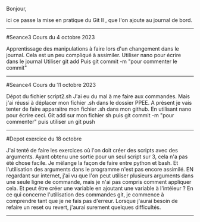Bonjour, 

ici ce passe la mise en pratique du Git II , que l'on ajoute au journal de bord.

____________________________________________

#Seance3 
Cours du 4 octobre 2023 

Apprentissage des manipulations à faire lors d'un changement dans le journal.
Cela est un peu compliqué à assimiler. 
Utiliser nano pour écrire dans le journal
Utiliser git add
Puis git commit -m "pour commenter le commit"

______________________________________________

#Seance4
Cours du 11 octobre 2023

Dépot du fichier script2.sh 
J'ai eu du mal à me faire aux commandes. Mais j'ai réussi à déplacer mon fichier .sh dans le dossier PPEE.
A présent je vais tenter de faire apparaitre mon fichier .sh dans mon github.
En utilisant nano pour écrire ceci.
Git add sur mon fichier sh
puis git commit -m "pour commenter"
puis utiliser un git push

____________________________________________
#Depot exercice du 18 octobre

J'ai tenté de faire les exercices où l'on doit créer des scripts avec des arguments. Ayant obtenu une sortie pour un seul script sur 3, cela n'a pas été chose facile.
Je mélange la façon de faire entre python et bash. Et l'utilisation des arguments dans le programme n'est pas encore assimilé.
EN regardant sur internet, j'ai vu que l'on peut utiliser plusieurs arguments dans une seule ligne de commande, mais je n'ai pas compris comment appliquer cela. Et peut être créer une variable en ajoutant une variable à l'intéieur ? 
En ce qui concerne l'utilisation des commandes git, je commence à comprendre tant que je ne fais pas d'erreur. Lorsque j'aurai besoin de refaire un reset ou revert, j'aurai surement quelques difficultés.
_________________________________________
